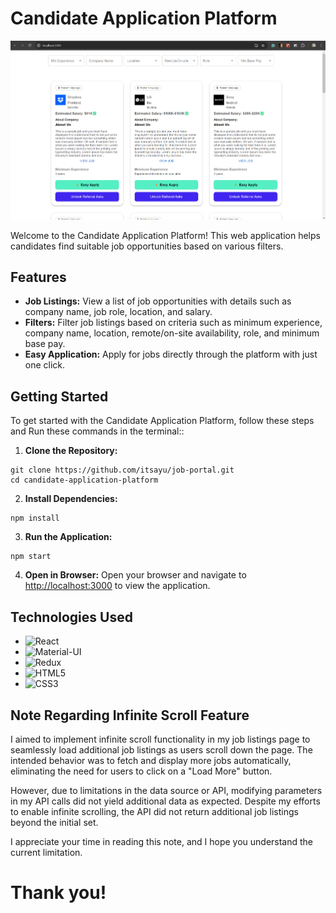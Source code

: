 # Candidate Application Platform
![Candidate Application Platform](https://github.com/Itsayu/job-portal/blob/main/job-portal.png)

Welcome to the Candidate Application Platform! This web application helps candidates find suitable job opportunities based on various filters.

## Features

- **Job Listings:** View a list of job opportunities with details such as company name, job role, location, and salary.
- **Filters:** Filter job listings based on criteria such as minimum experience, company name, location, remote/on-site availability, role, and minimum base pay.
- **Easy Application:** Apply for jobs directly through the platform with just one click.

## Getting Started

To get started with the Candidate Application Platform, follow these steps and Run these commands in the terminal::

1. **Clone the Repository:**
```
git clone https://github.com/itsayu/job-portal.git
cd candidate-application-platform
```

2. **Install Dependencies:**
```
npm install
```

3. **Run the Application:**
```
npm start
```

4. **Open in Browser:**
Open your browser and navigate to [http://localhost:3000](http://localhost:3000) to view the application.

## Technologies Used

  
* ![React](https://img.shields.io/badge/react-%2320232a.svg?style=for-the-badge&logo=react&logoColor=%2361DAFB)
* ![Material-UI](https://img.shields.io/badge/Material--UI-0081CB?style=for-the-badge&logo=material-ui&logoColor=white)
* ![Redux](https://img.shields.io/badge/Redux-593D88?style=for-the-badge&logo=redux&logoColor=white)
* ![HTML5](https://img.shields.io/badge/HTML5-E34F26?style=for-the-badge&logo=html5&logoColor=white)
* ![CSS3](https://img.shields.io/badge/CSS3-1572B6?style=for-the-badge&logo=css3&logoColor=white)

## Note Regarding Infinite Scroll Feature

I aimed to implement infinite scroll functionality in my job listings page to seamlessly load additional job listings as users scroll down the page. The intended behavior was to fetch and display more jobs automatically, eliminating the need for users to click on a "Load More" button.

However, due to limitations in the data source or API, modifying parameters in my API calls did not yield additional data as expected. Despite my efforts to enable infinite scrolling, the API did not return additional job listings beyond the initial set.

I appreciate your time in reading this note, and I hope you understand the current limitation.

# Thank you!
